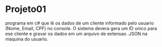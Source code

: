# Projeto01
programa em c# que lê os dados de um cliente informado pelo usuario (Nome, Email, CPF) no console. O sistema devera gera um ID unico  para ese cliente e gravar os dados em um arquivo de extensao .JSON na maquina do usuario.
